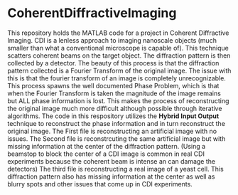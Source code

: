 # CoherentDiffractiveImaging
This repository holds the MATLAB code for a project in Coherent Diffractive Imaging. CDI is a lenless approach to imaging nanoscale objects (much smaller than what a conventional microscope is capable of). This technique scatters coherent beams on the target object. The diffraction pattern is then collected by a detector. The beauty of this process is that the diffraction pattern collected is a Fourier Transform of the original image. The issue with this is that the fourier transform of an image is completely unrecognizable. This process spawns the well documented Phase Problem, which is that when the Fourier Transform is taken the magnitude of the image remains but ALL phase information is lost. This makes the process of reconstructing the original image much more difficult although possible through iterative algorithms. The code in this respository utilizes the **Hybrid Input Output** technique to reconstruct the phase information and in turn reconstruct the original image. 
The First file is reconstructing an artificial image with no issues. 
The Second file is reconstrcuting the same artificial image but with missing information at the center of the diffraction pattern. (Using a beamstop to block the center of a CDI image is common in real CDI experiments because the coherent beam is intense an can damage the detectors)
The third file is reconstructing a real image of a yeast cell. This diffraction pattern also has missing information at the center as well as blurry spots and other issues that come up in CDI experiments. 
